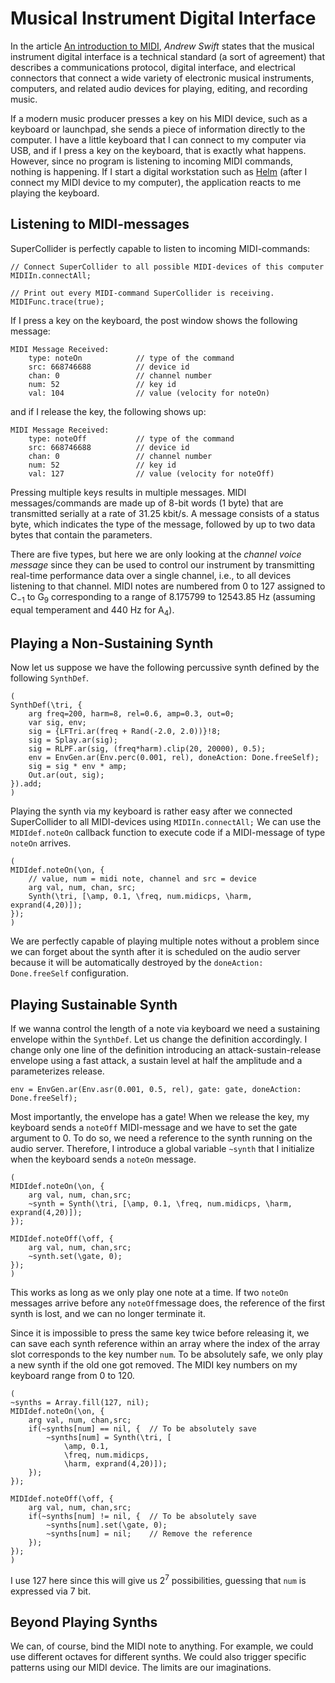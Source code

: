 # Musical Instrument Digital Interface

In the article [An introduction to MIDI](https://web.archive.org/web/20120830211425/http://www.doc.ic.ac.uk/~nd/surprise_97/journal/vol1/aps2/), *Andrew Swift* states that the musical instrument digital interface is a technical standard (a sort of agreement) that describes a communications protocol, digital interface, and electrical connectors that connect a wide variety of electronic musical instruments, computers, and related audio devices for playing, editing, and recording music.

If a modern music producer presses a key on his MIDI device, such as a keyboard or launchpad, she sends a piece of information directly to the computer.
I have a little keyboard that I can connect to my computer via USB, and if I press a key on the keyboard, that is exactly what happens.
However, since no program is listening to incoming MIDI commands, nothing is happening.
If I start a digital workstation such as [Helm](https://tytel.org/helm/) (after I connect my MIDI device to my computer), the application reacts to me playing the keyboard.

## Listening to MIDI-messages

SuperCollider is perfectly capable to listen to incoming MIDI-commands:

```isc
// Connect SuperCollider to all possible MIDI-devices of this computer
MIDIIn.connectAll;    

// Print out every MIDI-command SuperCollider is receiving.
MIDIFunc.trace(true);   
```

If I press a key on the keyboard, the post window shows the following message:

```
MIDI Message Received:
    type: noteOn            // type of the command
    src: 668746688          // device id
    chan: 0                 // channel number
    num: 52                 // key id
    val: 104                // value (velocity for noteOn)
```

and if I release the key, the following shows up:

```
MIDI Message Received:
    type: noteOff           // type of the command
    src: 668746688          // device id
    chan: 0                 // channel number
    num: 52                 // key id
    val: 127                // value (velocity for noteOff)
```

Pressing multiple keys results in multiple messages.
MIDI messages/commands are made up of 8-bit words (1 byte) that are transmitted serially at a rate of 31.25 kbit/s.
A message consists of a status byte, which indicates the type of the message, followed by up to two data bytes that contain the parameters.

There are five types, but here we are only looking at the *channel voice message* since they can be used to control our instrument by transmitting real-time performance data over a single channel, i.e., to all devices listening to that channel.
MIDI notes are numbered from 0 to 127 assigned to $\text{C}_{-1}$ to $\text{G}_9$ corresponding to a range of $8.175799$ to $12543.85$ Hz (assuming equal temperament and 440 Hz for $\text{A}_4$).

## Playing a Non-Sustaining Synth

Now let us suppose we have the following percussive synth defined by the following ``SynthDef``.

```isc
(
SynthDef(\tri, {
    arg freq=200, harm=8, rel=0.6, amp=0.3, out=0;
    var sig, env;
    sig = {LFTri.ar(freq + Rand(-2.0, 2.0))}!8;
    sig = Splay.ar(sig);
    sig = RLPF.ar(sig, (freq*harm).clip(20, 20000), 0.5);
    env = EnvGen.ar(Env.perc(0.001, rel), doneAction: Done.freeSelf);
    sig = sig * env * amp;
    Out.ar(out, sig);
}).add;
)
```

Playing the synth via my keyboard is rather easy after we connected SuperCollider to all MIDI-devices using ``MIDIIn.connectAll;``
We can use the ``MIDIdef.noteOn`` callback function to execute code if a MIDI-message of type ``noteOn`` arrives.

```isc
(
MIDIdef.noteOn(\on, {
    // value, num = midi note, channel and src = device
    arg val, num, chan, src;
    Synth(\tri, [\amp, 0.1, \freq, num.midicps, \harm, exprand(4,20)]);
});
)
```

We are perfectly capable of playing multiple notes without a problem since we can forget about the synth after it is scheduled on the audio server because it will be automatically destroyed by the ``doneAction: Done.freeSelf`` configuration.

## Playing Sustainable Synth

If we wanna control the length of a note via keyboard we need a sustaining envelope within the ``SynthDef``.
Let us change the definition accordingly.
I change only one line of the definition introducing an attack-sustain-release envelope using a fast attack, a sustain level at half the amplitude and a parameterizes release.

```isc
env = EnvGen.ar(Env.asr(0.001, 0.5, rel), gate: gate, doneAction: Done.freeSelf);
```

Most importantly, the envelope has a gate!
When we release the key, my keyboard sends a ``noteOff`` MIDI-message and we have to set the gate argument to 0.
To do so, we need a reference to the synth running on the audio server.
Therefore, I introduce a global variable ``~synth`` that I initialize when the keyboard sends a ``noteOn`` message.

```isc
(
MIDIdef.noteOn(\on, {
    arg val, num, chan,src;
    ~synth = Synth(\tri, [\amp, 0.1, \freq, num.midicps, \harm, exprand(4,20)]);
});

MIDIdef.noteOff(\off, {
    arg val, num, chan,src;
    ~synth.set(\gate, 0);
});
)
```

This works as long as we only play one note at a time.
If two ``noteOn`` messages arrive before any ``noteOff``message does, the reference of the first synth is lost, and we can no longer terminate it.

Since it is impossible to press the same key twice before releasing it, we can save each synth reference within an array where the index of the array slot corresponds to the key number ``num``.
To be absolutely safe, we only play a new synth if the old one got removed.
The MIDI key numbers on my keyboard range from 0 to 120.

```isc
(
~synths = Array.fill(127, nil);
MIDIdef.noteOn(\on, {
    arg val, num, chan,src;
    if(~synths[num] == nil, {  // To be absolutely save
        ~synths[num] = Synth(\tri, [
            \amp, 0.1, 
            \freq, num.midicps, 
            \harm, exprand(4,20)]);
    });
});

MIDIdef.noteOff(\off, {
    arg val, num, chan,src;
    if(~synths[num] != nil, {  // To be absolutely save
        ~synths[num].set(\gate, 0);
        ~synths[num] = nil;    // Remove the reference
    });
});
)
```

I use 127 here since this will give us $2^7$ possibilities, guessing that ``num`` is expressed via 7 bit.

## Beyond Playing Synths

We can, of course, bind the MIDI note to anything.
For example, we could use different octaves for different synths.
We could also trigger specific patterns using our MIDI device.
The limits are our imaginations.